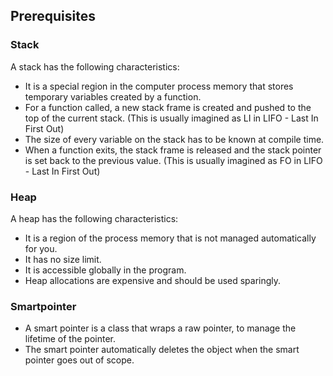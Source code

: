 ## Prerequisites

### Stack

A stack has the following characteristics:

- It is a special region in the computer process memory that stores temporary variables created by a function.
- For a function called, a new stack frame is created and pushed to the top of the current stack. (This is usually imagined as LI in LIFO - Last In First Out)
- The size of every variable on the stack has to be known at compile time.
- When a function exits, the stack frame is released and the stack pointer is set back to the previous value. (This is usually imagined as FO in LIFO - Last In First Out)

### Heap

A heap has the following characteristics:

- It is a region of the process memory that is not managed automatically for you.
- It has no size limit.
- It is accessible globally in the program.
- Heap allocations are expensive and should be used sparingly.


### Smartpointer

- A smart pointer is a class that wraps a raw pointer, to manage the lifetime of the pointer.
- The smart pointer automatically deletes the object when the smart pointer goes out of scope.

  